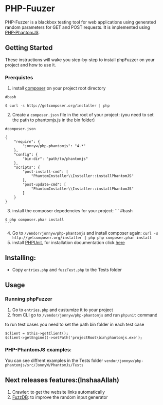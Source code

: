 # PHP-Fuuzer
PHP-Fuzzer is a blackbox testing tool for web applications using generated random parameters for GET and POST requests.
It is implemented using [PHP-PhantomJS](https://github.com/jonnnnyw/php-phantomjs/).

## Getting Started 
These instructions will wake you step-by-step to install phpFuzzer on your project and how to use it.

### Prerquistes
1. install [composer](https://getcomposer.org/) on your project root directory
  ```
  #bash

  $ curl -s http://getcomposer.org/installer | php
  ```
2. Create a `composer.json` file in the root of your project: (you need to set the path to phantomjs.js in the bin folder)
  ```
  #composer.json
  
  {
      "require": {
          "jonnyw/php-phantomjs": "4.*"
      },
      "config": {
          "bin-dir": "path/to/phantomjs"
      },
      "scripts": {
          "post-install-cmd": [
              "PhantomInstaller\\Installer::installPhantomJS"
          ],
          "post-update-cmd": [
              "PhantomInstaller\\Installer::installPhantomJS"
          ]
      }
  }
  ```
  3. install the composer depedencies for your project:
    ```
    #bash

    $ php composer.phar install
    ```
  4. Go to `/vendor/jonnyw/php-phantomjs` and install composer again:
    ```
    curl -s http://getcomposer.org/installer | php
    php composer.phar install
    ```
5. install [PHPUnit](https://phpunit.de/), for installation documentation click [here](https://phpunit.de/manual/current/en/installation.html)


## Installing:
- Copy `entries.php` and `fuzzTest.php` to the Tests folder

## Usage
### Running phpFuzzer
1. Go to `entries.php` and custumize it to your project
2. from CLI go to `/vendor/jonnyw/php-phantomjs` and run `phpunit` command

to run test cases you need to set the path bin folder in each test case
```
$client = $this->getClient();
$client->getEngine()->setPath('projectRoot\bin\phantomjs.exe');
```
### PHP-PhantomJS examples:
You can see diffrent examples in the Tests folder `vendor/jonnyw/php-phantomjs/src/JonnyW/PhantomJs/Tests`

## Next releases features:(InshaaAllah)
1. Crawler: to get the website links automatically</li>
2. [FuzzDB](https://github.com/fuzzdb-project/fuzzdb): to improve the random input generator
